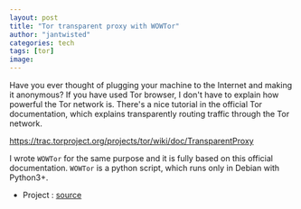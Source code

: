 ```yaml
---
layout: post
title: "Tor transparent proxy with WOWTor"
author: "jantwisted"
categories: tech
tags: [tor]
image:
---
```


Have you ever thought of plugging your machine to the Internet and making it anonymous? If you have used Tor browser, I don't have to explain how powerful the Tor network is. There's a nice tutorial in the official Tor documentation, which explains transparently routing traffic through the Tor network.

https://trac.torproject.org/projects/tor/wiki/doc/TransparentProxy

I wrote `WOWTor` for the same purpose and it is fully based on this official documentation. `WOWTor` is a python script, which runs only in Debian with Python3+.

* Project : [source](https://github.com/jantwisted/wowtor)
